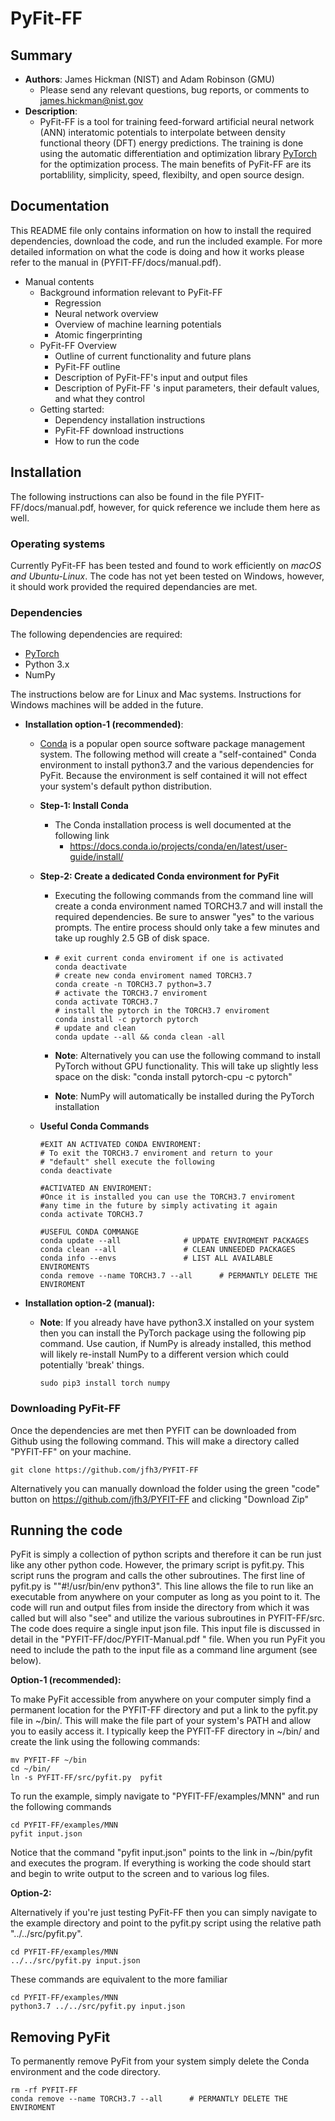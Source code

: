 # PyFit-FF

## Summary

- **Authors**: James Hickman (NIST) and Adam Robinson (GMU)
  - Please send any relevant questions, bug reports, or comments to [james.hickman@nist.gov](mailto:james.hickman@nist.gov)
- **Description**:
  - PyFit-FF is a tool for training feed-forward artificial neural network (ANN) interatomic potentials to interpolate between density functional theory (DFT) energy predictions. The training is done using the automatic differentiation and optimization library [PyTorch](https://pytorch.org/) for the optimization process. The main benefits of PyFit-FF are its portablility, simplicity, speed, flexibilty, and open source design.

## Documentation

This README file only contains information on how to install the required dependencies, download the code, and run the included example. For more detailed information on what the code is doing and how it works please refer to the manual in (PYFIT-FF/docs/manual.pdf).

- Manual contents
  - Background information relevant to PyFit-FF
    - Regression
    - Neural network overview
    - Overview of machine learning potentials
    - Atomic fingerprinting
  - PyFit-FF Overview
    - Outline of current functionality and future plans
    - PyFit-FF outline 
    - Description of PyFit-FF's input and output files
    - Description of PyFit-FF 's input parameters, their default values, and what they control
  - Getting started:
    - Dependency installation instructions
    - PyFit-FF download instructions
    - How to run the code

## Installation

The following instructions can also be found in the file PYFIT-FF/docs/manual.pdf, however, for quick reference we include them here as well.

### Operating systems

Currently PyFit-FF has been tested and found to work efficiently on *macOS and Ubuntu-Linux*. The code has not yet been tested on Windows, however, it should work provided the required dependancies are met.

### Dependencies

The following dependencies are required:

- [PyTorch](https://pytorch.org/)
- Python 3.x
- NumPy

The  instructions below are for Linux and Mac systems. Instructions for Windows machines will be added in the future.

- **Installation option-1 (recommended)**:

  - [Conda](https://docs.conda.io/en/latest/) is a popular open source software package management system. The following method will create a "self-contained" Conda environment to install python3.7 and the various dependencies for PyFit. Because the environment is self contained it will not effect your system's default python distribution.

  - **Step-1: Install Conda**

    - The Conda installation process is well documented at the following link
      - https://docs.conda.io/projects/conda/en/latest/user-guide/install/

  - **Step-2: Create a dedicated Conda environment for PyFit**

    - Executing the following commands from the command line will create a conda environment named TORCH3.7 and will install the required dependencies. Be sure to answer "yes" to the various prompts. The entire process should only take a few minutes and take up roughly 2.5 GB of disk space.

    - ```shell
      # exit current conda enviroment if one is activated
      conda deactivate
      # create new conda enviroment named TORCH3.7
      conda create -n TORCH3.7 python=3.7
      # activate the TORCH3.7 enviroment
      conda activate TORCH3.7
      # install the pytorch in the TORCH3.7 enviroment 
      conda install -c pytorch pytorch
      # update and clean
      conda update --all && conda clean -all
      ```

    - **Note**: Alternatively you can use the following command to install PyTorch without GPU functionality. This will take up slightly less space on the disk: "conda install pytorch-cpu -c pytorch"

    - **Note**: NumPy will automatically be installed during the PyTorch installation

  - **Useful Conda Commands**

    ```shell
    #EXIT AN ACTIVATED CONDA ENVIROMENT: 
    # To exit the TORCH3.7 enviroment and return to your
    # "default" shell execute the following 
    conda deactivate
    
    #ACTIVATED AN ENVIROMENT: 
    #Once it is installed you can use the TORCH3.7 enviroment
    #any time in the future by simply activating it again 
    conda activate TORCH3.7	
    
    #USEFUL CONDA COMMANGE 
    conda update --all 				# UPDATE ENVIROMENT PACKAGES
    conda clean --all				# CLEAN UNNEEDED PACKAGES
    conda info --envs				# LIST ALL AVAILABLE ENVIROMENTS 
    conda remove --name TORCH3.7 --all		# PERMANTLY DELETE THE ENVIROMENT 
    ```

- **Installation option-2 (manual):**

  - **Note**: If you already have have python3.X installed on your system then you can install the PyTorch package using the following pip command. Use caution, if NumPy is already installed, this method will likely re-install NumPy to a different version which could potentially  'break' things.

    ```
    sudo pip3 install torch numpy
    ```

### Downloading PyFit-FF

Once the dependencies are met then PYFIT can be downloaded from Github using the following command. This will make a directory called "PYFIT-FF" on your machine.

```
git clone https://github.com/jfh3/PYFIT-FF
```

Alternatively you can manually download the folder using the green "code" button on https://github.com/jfh3/PYFIT-FF and clicking "Download Zip"

## Running the code

PyFit is simply a collection of python scripts and therefore it can be run just like any other python code. However, the primary  script is pyfit.py. This script runs the program and calls the other subroutines. The first line of pyfit.py is ""#!/usr/bin/env python3". This line allows the file to run like an executable from anywhere on your computer as long as you point to it. The code will run and output files from inside the directory from which it was called but will also "see" and utilize the various subroutines in PYFIT-FF/src.  The code does require a single input json file. This input file is discussed in detail in the "PYFIT-FF/doc/PYFIT-Manual.pdf " file.  When you run PyFit you need to include the path to the input file as a command line argument (see below). 

**Option-1 (recommended):**

To make PyFit accessible from anywhere on your computer simply find a permanent location for the PYFIT-FF directory and put a link to the pyfit.py file in ~/bin/. This will make the file part of your system's PATH and allow you to easily access it. I typically keep the PYFIT-FF directory in ~/bin/ and create the link using the following commands:

```
mv PYFIT-FF ~/bin
cd ~/bin/
ln -s PYFIT-FF/src/pyfit.py  pyfit 
```

To run the example, simply navigate to "PYFIT-FF/examples/MNN" and run the following commands

```
cd PYFIT-FF/examples/MNN
pyfit input.json
```

Notice that the command "pyfit input.json" points to the link in ~/bin/pyfit and executes the program. If everything is working the code should start and begin to write output to the screen and to various log files. 

**Option-2:**

Alternatively if you're just testing PyFit-FF then you can simply navigate to the example directory and point to the pyfit.py script using the relative path "../../src/pyfit.py".  

```
cd PYFIT-FF/examples/MNN
../../src/pyfit.py input.json
```

These commands are equivalent to the more familiar 

```
cd PYFIT-FF/examples/MNN
python3.7 ../../src/pyfit.py input.json 
```

## Removing PyFit

To permanently remove PyFit from your system simply delete the Conda environment and the code directory.

```
rm -rf PYFIT-FF
conda remove --name TORCH3.7 --all		# PERMANTLY DELETE THE ENVIROMENT 
```
